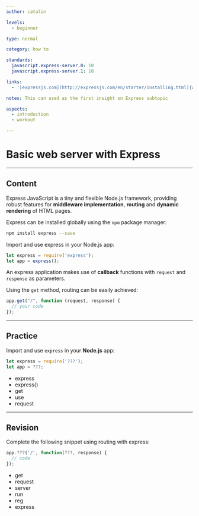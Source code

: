 ```yaml
---
author: catalin

levels:
  - beginner

type: normal

category: how to

standards:
  javascript.express-server.0: 10
  javascript.express-server.1: 10

links:
  - '[expressjs.com](http://expressjs.com/en/starter/installing.html){website}'

notes: This can used as the first insight on Express subtopic

aspects:
  - introduction
  - workout

---
```

# Basic web server with Express

---
## Content

Express JavaScript is a tiny and flexible Node.js framework, providing robust features for **middleware implementation**,  **routing** and **dynamic rendering** of HTML pages.

Express can be installed globally using the `npm` package manager:

```bash
npm install express --save
```

Import and use express in your Node.js app:

```javascript
let express = require('express');
let app = express();
```

An express application makes use of **callback** functions with `request` and `response` as parameters.

Using the `get` method, routing can be easily achieved:

```javascript
app.get("/", function (request, response) {
  // your code
});
```

---
## Practice

Import and use `express` in your **Node.js** app:

```javascript
let express = require('???');
let app = ???;
```


* express
* express()
* get
* use
* request

---
## Revision

Complete the following snippet using routing with express:
```javascript
app.???('/', function(???, response) {
  // code
});
```

* get
* request
* server
* run
* reg
* express

